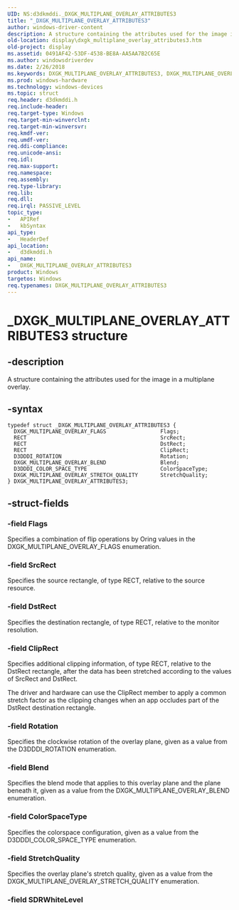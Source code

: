 ```yaml
---
UID: NS:d3dkmddi._DXGK_MULTIPLANE_OVERLAY_ATTRIBUTES3
title: "_DXGK_MULTIPLANE_OVERLAY_ATTRIBUTES3"
author: windows-driver-content
description: A structure containing the attributes used for the image in a multiplane overlay.
old-location: display\dxgk_multiplane_overlay_attributes3.htm
old-project: display
ms.assetid: 0491AF42-53DF-4538-BE8A-AA5AA7B2C65E
ms.author: windowsdriverdev
ms.date: 2/26/2018
ms.keywords: DXGK_MULTIPLANE_OVERLAY_ATTRIBUTES3, DXGK_MULTIPLANE_OVERLAY_ATTRIBUTES3 structure [Display Devices], _DXGK_MULTIPLANE_OVERLAY_ATTRIBUTES3, d3dkmddi/DXGK_MULTIPLANE_OVERLAY_ATTRIBUTES3, display.dxgk_multiplane_overlay_attributes3
ms.prod: windows-hardware
ms.technology: windows-devices
ms.topic: struct
req.header: d3dkmddi.h
req.include-header: 
req.target-type: Windows
req.target-min-winverclnt: 
req.target-min-winversvr: 
req.kmdf-ver: 
req.umdf-ver: 
req.ddi-compliance: 
req.unicode-ansi: 
req.idl: 
req.max-support: 
req.namespace: 
req.assembly: 
req.type-library: 
req.lib: 
req.dll: 
req.irql: PASSIVE_LEVEL
topic_type:
-	APIRef
-	kbSyntax
api_type:
-	HeaderDef
api_location:
-	d3dkmddi.h
api_name:
-	DXGK_MULTIPLANE_OVERLAY_ATTRIBUTES3
product: Windows
targetos: Windows
req.typenames: DXGK_MULTIPLANE_OVERLAY_ATTRIBUTES3
---
```


# _DXGK_MULTIPLANE_OVERLAY_ATTRIBUTES3 structure


## -description


A structure containing the attributes used for the image in a multiplane overlay.


## -syntax


````
typedef struct _DXGK_MULTIPLANE_OVERLAY_ATTRIBUTES3 {
  DXGK_MULTIPLANE_OVERLAY_FLAGS                 Flags;
  RECT                                          SrcRect;
  RECT                                          DstRect;
  RECT                                          ClipRect;
  D3DDDI_ROTATION                               Rotation;
  DXGK_MULTIPLANE_OVERLAY_BLEND                 Blend;
  D3DDDI_COLOR_SPACE_TYPE                       ColorSpaceType;
  DXGK_MULTIPLANE_OVERLAY_STRETCH_QUALITY       StretchQuality;
} DXGK_MULTIPLANE_OVERLAY_ATTRIBUTES3;
````


## -struct-fields




### -field Flags

Specifies a combination of flip operations by Oring values in the DXGK_MULTIPLANE_OVERLAY_FLAGS enumeration.


### -field SrcRect

Specifies the source rectangle, of type RECT, relative to the source resource.


### -field DstRect

Specifies the destination rectangle, of type RECT, relative to the monitor resolution.


### -field ClipRect

Specifies additional clipping information, of type RECT, relative to the DstRect rectangle, after the data has been stretched according to the values of SrcRect and DstRect.

The driver and hardware can use the ClipRect member to apply a common stretch factor as the clipping changes when an app occludes part of the DstRect destination rectangle.


### -field Rotation

Specifies the clockwise rotation of the overlay plane, given as a value from the D3DDDI_ROTATION enumeration.


### -field Blend

Specifies the blend mode that applies to this overlay plane and the plane beneath it, given as a value from the DXGK_MULTIPLANE_OVERLAY_BLEND enumeration.


### -field ColorSpaceType

Specifies the colorspace configuration, given as a value from the D3DDDI_COLOR_SPACE_TYPE enumeration.


### -field StretchQuality

Specifies the overlay plane's stretch quality, given as a value from the DXGK_MULTIPLANE_OVERLAY_STRETCH_QUALITY enumeration.


### -field SDRWhiteLevel

 



